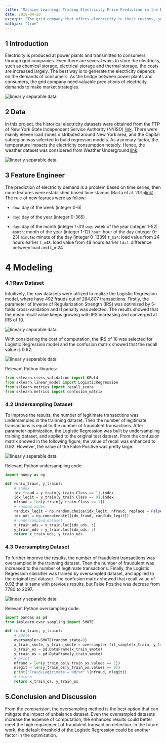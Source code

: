 ```yaml
---
title: "Machine Learning: Trading Electricity Price Prediction in the Day-ahead Market"
date: 2018-04-20
excerpt: "The grid company that offers electricity to their customs, so the prediction of electricity demand is valuable for them to make market strategies."
mathjax: "true"
---
```

## 1 Introduction
Electricity is produced at power plants and transmitted to consumers through grid companies. Even there are several ways to store the electricity, such as chemical storage, electrical storage and thermal storage, the costs are increased largely. The best way is to generate the electricity depends on the demands of consumers. As the bridge between power plants and consumers, the grid company need valuable predictions of electricity demands to make market strategies. 

<img src="{{ site.url }}{{ site.baseurl }}/images/ml_electricity/1_1_company.png" alt="linearly separable data">

## 2 Data  
In this project, the historical electricity datasets were obtained from the FTP of New York State Independent Service Authority (NYISO) [link](http://mis.nyiso.com/public/P-58Blist.htm). There were mainly eleven load zones distributed around New York area, and the Capital subregion was selected to build regresson models. As a primary factor, the temperature impacts the electricity consumption notably. Hence, the weather dataset was considered from Weather Underground [link](https://www.wunderground.com/). 

<img src="{{ site.url }}{{ site.baseurl }}/images/ml_electricity/2_1_NYISO.png" alt="linearly separable data">

## 3 Feature Engineer
The prediction of electricity demand is a problem based on time series, then more features were established based time stamps (Barta et al. 2015[link](https://arxiv.org/pdf/1506.06972.pdf)). The rule of new fearues were as follow:
+ `dow`: day of the week (integer 0-6)
- `doy`: day of the year (integer 0-365)
* `day`: day of the month (integer 1-31)
`woy`: week of the year (integer 1-52)
`month`: month of the year (integer 1-12)
`hour`: hour of the day (integer 0-23)
`minute`: minute of the day (integer 0-1339)
`t_m24`: load value from 24 hours earlier
`t_m48`: load value from 48 hours earlier
`tdif`: difference between load and t_m24

# 4 Modeling
### 4.1 Raw Dataset
Intuitively, the raw datasets were utilized to realize the Logistic Regression model, where have 492 frauds out of 284,807 transactions. Firstly, the parameter of Inverse of Regularization Strength (IRS) was optimized by 5-folds cross-validation and l1 penalty was selected. The results showed that the mean recall value keeps growing with IRS increasing and converged at IRS of 10. 

<img src="{{ site.url }}{{ site.baseurl }}/images/ml_creditcard/2_cv_raw.png" alt="linearly separable data">

With considering the cost of computation, the IRS of 10 was selected for Logistic Regression model and the confusion matrix showed that the recall value is 0.62. 

<img src="{{ site.url }}{{ site.baseurl }}/images/ml_creditcard/2_cm_raw.png" alt="linearly separable data">

Relevant Python libraries:
```python
from sklearn.cross_validation import KFold
from sklearn.linear_model import LogisticRegression
from sklearn.metrics import recall_score 
from sklearn.metrics import confusion_matrix
```

### 4.2 Undersampling Dataset
To improve the results, the number of legitimate transactions was undersampled in the trainning dataset. Then the number of legitimate transactions is equal to the number of fraudulent transactions. After parameter optimization, the Logistic Regression was built by undersampling training dataset, and applied to the original test dataset. From the confusion matrix showed in the following figure, the value of recall was enhanced to 0.92. However, the value of the False Positive was pretty large. 

<img src="{{ site.url }}{{ site.baseurl }}/images/ml_creditcard/2_cm_uds.png" alt="linearly separable data">

Relevant Python undersampling code:
```python
import numpy as np

def run(x_train, y_train):
    # index
    idx_fraud = y_train[y_train.Class == 1].index
    idx_legit = y_train[y_train.Class == 0].index
    nfraud = len(y_train[y_train.Class == 1])
    # random index
    randidx_legit = np.random.choice(idx_legit, nfraud, replace = False)
    idx_uds = np.concatenate([idx_fraud, randidx_legit])
    # undersampled dataset
    x_train_uds = x_train.loc[idx_uds, :]
    y_train_uds = y_train.loc[idx_uds, :]    
    return x_train_uds, y_train_uds
```

### 4.3 Oversampling Dataset
To further improve the results, the number of fraudulent transactions was oversampled in the trainning dataset. Then the number of fraudulent was increased to the number of legitimate transactions. Finally, the Logistic Regression classifier was trained by oversampled dataset, and applied to the original test dataset. The confusion matrix showed that recall value of 0.92 that is same with previous results, but False Positive was decrese from 7780 to 2097.

<img src="{{ site.url }}{{ site.baseurl }}/images/ml_creditcard/2_cm_os.png" alt="linearly separable data">

Relevant Python oversampling code:
```python
import pandas as pd
from imblearn.over_sampling import SMOTE

def run(x_train, y_train):
    # Smote
    oversampler=SMOTE(random_state=0)
    x_train_smote, y_train_smote = oversampler.fit_sample(x_train, y_train)
    x_train_os = pd.DataFrame(x_train_smote)
    y_train_os = pd.DataFrame(y_train_smote)
    # print
    nfraud = len(y_train_os[y_train_os.values == 1])
    nlegit = len(y_train_os[y_train_os.values == 0])
    print("Fraud/Legitimate = %d/%d" %(nfraud, nlegit))
    # return
    return x_train_os, y_train_os
```

## 5.Conclusion and Discussion
From the comparision, the oversampling method is the best option that can mitigate the impact of unbalance dataset. Even the oversampled datasets increase the expense of computation, the enhanced results could better meet the high requirement of fraudulent transaction detection. In the future work, the default threshold of the Logistic Regression could be another factor in the optimization.
